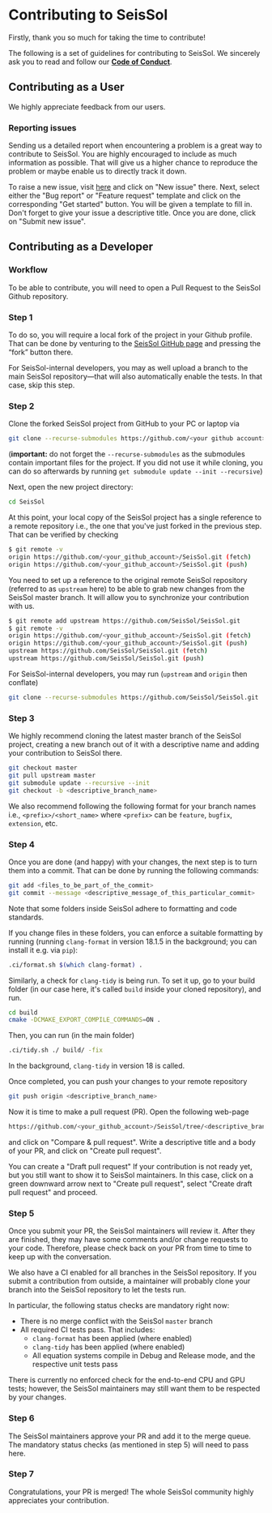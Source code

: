 <!--
    SPDX-FileCopyrightText: 2021-2024 SeisSol Group
    
    SPDX-License-Identifier: BSD-3-Clause
-->

# Contributing to SeisSol

Firstly, thank you so much for taking the time to contribute!

The following is a set of guidelines for contributing to SeisSol. We sincerely
ask you to read and follow our [**Code of Conduct**](CODE_OF_CONDUCT.md).

## Contributing as a User

We highly appreciate feedback from our users.

### Reporting issues

Sending us a detailed report when encountering a problem is a great way to
contribute to SeisSol. You are highly encouraged to include as much information
as possible. That will give us a higher chance
to reproduce the problem or maybe enable us to directly track it down.

To raise a new issue, visit [here](https://github.com/SeisSol/SeisSol/issues)
and click on "New issue" there. Next, select either the "Bug report" or "Feature
request" template and click on the corresponding "Get started" button.
You will be given a template to fill in.
Don't forget to give your issue a descriptive title.
Once you are done, click on "Submit new issue".

## Contributing as a Developer

### Workflow

To be able to contribute, you will need to open a Pull Request to the
SeisSol Github repository.

### Step 1

To do so, you will require a local fork of the project in your Github profile.
That can be done by venturing to the
[SeisSol GitHub page](https://github.com/SeisSol/SeisSol)
and pressing the “fork” button there.

For SeisSol-internal developers, you may as well upload a branch to the main
SeisSol repository—that will also automatically enable the tests.
In that case, skip this step.

### Step 2

Clone the forked SeisSol project from GitHub to your PC or laptop via

```bash
git clone --recurse-submodules https://github.com/<your github account>/SeisSol.git
```

(**important:** do not forget the `--recurse-submodules` as the submodules
contain important files for the project. If you did not use it while cloning,
you can do so afterwards by running `get submodule update --init --recursive`)

Next, open the new project directory:

```bash
cd SeisSol
```

At this point, your local copy of the SeisSol project has a single reference to
a remote repository i.e., the one that you've just forked in the previous step.
That can be verified by checking

```bash
$ git remote -v
origin https://github.com/<your_github_account>/SeisSol.git (fetch)
origin https://github.com/<your_github_account>/SeisSol.git (push)
```

You need to set up a reference to the original remote SeisSol repository
(referred to as `upstream` here) to be able to grab new changes from the
SeisSol master branch. It will allow you to synchronize your contribution with us.

```bash
$ git remote add upstream https://github.com/SeisSol/SeisSol.git
$ git remote -v
origin https://github.com/<your_github_account>/SeisSol.git (fetch)
origin https://github.com/<your_github_account>/SeisSol.git (push)
upstream https://github.com/SeisSol/SeisSol.git (fetch)
upstream https://github.com/SeisSol/SeisSol.git (push)
```

For SeisSol-internal developers, you may run (`upstream` and `origin` then conflate)

```bash
git clone --recurse-submodules https://github.com/SeisSol/SeisSol.git
```

### Step 3

We highly recommend cloning the latest master branch of the SeisSol project,
creating a new branch out of it with a descriptive name and adding your
contribution to SeisSol there.

```bash
git checkout master
git pull upstream master
git submodule update --recursive --init
git checkout -b <descriptive_branch_name>
```

We also recommend following the following format for your branch names i.e.,
`<prefix>/<short_name>` where `<prefix>` can be `feature`, `bugfix`, `extension`,
etc.

### Step 4

Once you are done (and happy) with your changes, the next step is to turn them
into a commit. That can be done by running the following commands:

```bash
git add <files_to_be_part_of_the_commit>
git commit --message <descriptive_message_of_this_particular_commit>
```

Note that some folders inside SeisSol adhere to formatting and code standards.

If you change files in these folders, you can enforce a suitable formatting by
running (running `clang-format` in version 18.1.5 in the background;
you can install it e.g. via `pip`):

```bash
.ci/format.sh $(which clang-format) .
```

Similarly, a check for `clang-tidy` is being run. To set it up, go to your build
folder (in our case here, it's called `build` inside your cloned repository),
and run.

```bash
cd build
cmake -DCMAKE_EXPORT_COMPILE_COMMANDS=ON .
```

Then, you can run (in the main folder)

```bash
.ci/tidy.sh ./ build/ -fix
```

In the background, `clang-tidy` in version 18 is called.

Once completed, you can push your changes to your remote repository

```bash
git push origin <descriptive_branch_name>
```

Now it is time to make a pull request (PR). Open the following web-page

```bash
https://github.com/<your_github_account>/SeisSol/tree/<descriptive_branch_name>
```

and click on "Compare & pull request". Write a descriptive title and a body of
your PR, and click on "Create pull request".

You can create a "Draft pull request" If your contribution is not ready yet, but
you still want to show it to SeisSol maintainers. In this case, click on a green
downward arrow next to "Create pull request", select "Create draft pull request"
and proceed.

### Step 5

Once you submit your PR, the SeisSol maintainers will review it. After they are
finished, they may have some comments and/or change requests to your code.
Therefore, please check back on your PR from time to time to keep up with the conversation.

We also have a CI enabled for all branches in the SeisSol repository. If you
submit a contribution from outside, a maintainer will probably clone your branch
into the SeisSol repository to let the tests run.

In particular, the following status checks are mandatory right now:

- There is no merge conflict with the SeisSol `master` branch
- All required CI tests pass. That includes:
  - `clang-format` has been applied (where enabled)
  - `clang-tidy` has been applied (where enabled)
  - All equation systems compile in Debug and Release mode, and the respective
    unit tests pass

There is currently no enforced check for the end-to-end CPU and GPU tests;
however, the SeisSol maintainers may still want them to be respected by your changes.

### Step 6

The SeisSol maintainers approve your PR and add it to the merge queue.
The mandatory status checks (as mentioned in step 5) will need to pass here.

### Step 7

Congratulations, your PR is merged! The whole SeisSol community highly
appreciates your contribution.

